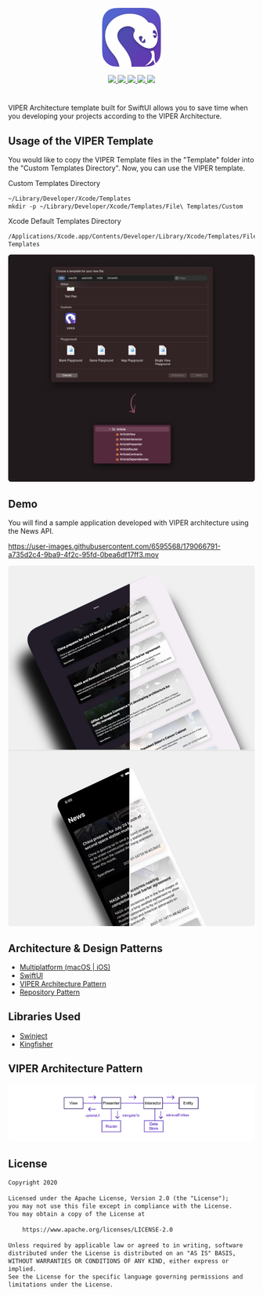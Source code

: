 <p align="center">

<img src="https://raw.githubusercontent.com/ResulSilay/SwiftUI-VIPER-Architecture-Template/main/Assets/TemplateIcon.png"/>

</p>

<p align="center">

<a href="https://developer.apple.com/develop/" target="_blank">
<img src="https://img.shields.io/badge/macOS | iOS -000000?style=for-the-badge&logo=apple"/>
</a>

<a href="https://developer.apple.com/xcode/" target="_blank">
<img src="https://img.shields.io/badge/Xcode-000000?style=for-the-badge&logo=xcode"/>
</a>

<a href="https://developer.apple.com/documentation/xcode/creating-an-xcode-project-for-an-app?changes=_5_2" target="_blank">
<img src="https://img.shields.io/badge/Project Template-000000?style=for-the-badge&logo=xcode&labelColor=000000"/>

<a href="https://developer.apple.com/swift/" target="_blank">
<img src="https://img.shields.io/badge/Swift-000000?style=for-the-badge&logo=Swift"/>
</a>

<a href="https://developer.apple.com/xcode/swiftui/" target="_blank">
<img src="https://img.shields.io/badge/SwiftUI-000000?style=for-the-badge&logo=SwiftUI"/>
</a>
</a>

<br/>

#

VIPER Architecture template built for SwiftUI allows you to save time when you developing your projects according to the VIPER Architecture.

## Usage of the VIPER Template

You would like to copy the VIPER Template files in the "Template" folder into the "Custom Templates Directory". Now, you can use the VIPER template.

Custom Templates Directory

```bath
~/Library/Developer/Xcode/Templates
mkdir -p ~/Library/Developer/Xcode/Templates/File\ Templates/Custom
```

Xcode Default Templates Directory
```bath
/Applications/Xcode.app/Contents/Developer/Library/Xcode/Templates/File Templates
```

![Screenshot](/Assets/TemplateUse.png)

## Demo

You will find a sample application developed with VIPER architecture using the News API.

https://user-images.githubusercontent.com/6595568/179066791-a735d2c4-9ba9-4f2c-95fd-0bea6df17ff3.mov

![Screenshot](/Assets/TemplateDemoMockup.png)

## Architecture & Design Patterns

* [Multiplatform (macOS | iOS)](#Multiplatform)
* [SwiftUI](#SwiftUI)
* [VIPER Architecture Pattern](#VIPER)
* [Repository Pattern](#RP)

## Libraries Used

* [Swinject](#)
* [Kingfisher](#)


## VIPER Architecture Pattern

![Screenshot](/Assets/TemplatePattern.png)

## License

```
Copyright 2020

Licensed under the Apache License, Version 2.0 (the "License");
you may not use this file except in compliance with the License.
You may obtain a copy of the License at

    https://www.apache.org/licenses/LICENSE-2.0

Unless required by applicable law or agreed to in writing, software
distributed under the License is distributed on an "AS IS" BASIS,
WITHOUT WARRANTIES OR CONDITIONS OF ANY KIND, either express or implied.
See the License for the specific language governing permissions and
limitations under the License.
```
